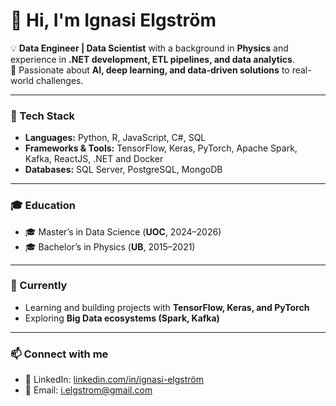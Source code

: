 # 👋 Hi, I'm Ignasi Elgström  

💡 **Data Engineer | Data Scientist** with a background in **Physics** and experience in **.NET development, ETL pipelines, and data analytics**.  
🚀 Passionate about **AI, deep learning, and data-driven solutions** to real-world challenges.  

---

### 🔧 Tech Stack  
- **Languages:** Python, R, JavaScript, C#, SQL  
- **Frameworks & Tools:** TensorFlow, Keras, PyTorch, Apache Spark, Kafka, ReactJS, .NET and Docker 
- **Databases:** SQL Server, PostgreSQL, MongoDB  

---

### 🎓 Education  
- 🎓 Master’s in Data Science (**UOC**, 2024–2026)  
- 🎓 Bachelor’s in Physics (**UB**, 2015–2021)  

---

### 🌱 Currently  
- Learning and building projects with **TensorFlow, Keras, and PyTorch**  
- Exploring **Big Data ecosystems (Spark, Kafka)**  

---

### 📫 Connect with me  
- 💼 LinkedIn: [linkedin.com/in/ignasi-elgström](https://www.linkedin.com/in/ignasi-elgstr%C3%B6m/)  
- 📧 Email: i.elgstrom@gmail.com  
